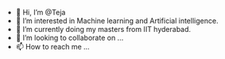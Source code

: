 - 👋 Hi, I’m @Teja
- 👀 I’m interested in Machine learning and Artificial intelligence.
- 🌱 I’m currently doing my masters from IIT hyderabad.
- 💞️ I’m looking to collaborate on ...
- 📫 How to reach me ...

<!---
Teja2125/Teja2125 is a ✨ special ✨ repository because its `README.md` (this file) appears on your GitHub profile.
You can click the Preview link to take a look at your changes.
--->
